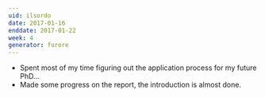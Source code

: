 ```yaml
---
uid: ilsordo
date: 2017-01-16
enddate: 2017-01-22
week: 4
generator: furore
---
```


- Spent most of my time figuring out the application process for my future PhD...
- Made some progress on the report, the introduction is almost done.

